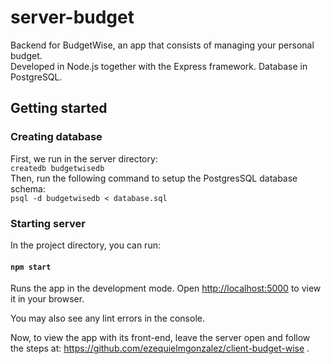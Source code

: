 # server-budget

Backend for BudgetWise, an app that consists of managing your personal budget. \
Developed in Node.js together with the Express framework. Database in PostgreSQL. 

## Getting started

### Creating database

First, we run in the server directory: \
`createdb budgetwisedb` \
Then, run the following command to setup the PostgresSQL database schema: \
`psql -d budgetwisedb < database.sql`

### Starting server

In the project directory, you can run:

#### `npm start`

Runs the app in the development mode. 
Open [http://localhost:5000](http://localhost:5000) to view it in your browser. 

You may also see any lint errors in the console. 

Now, to view the app with its front-end, leave the server open and follow the steps at: https://github.com/ezequielmgonzalez/client-budget-wise .

